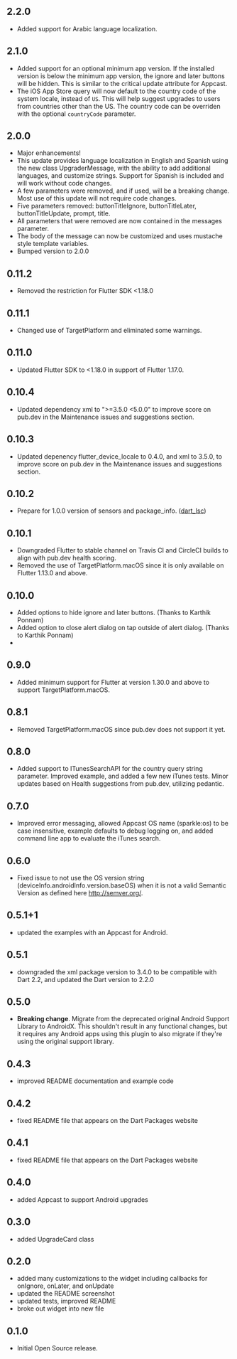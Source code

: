 ## 2.2.0

* Added support for Arabic language localization.

## 2.1.0

* Added support for an optional minimum app version. If the installed version is below the minimum app version,
the ignore and later buttons will be hidden. This is similar to the critical update attribute for Appcast.
* The iOS App Store query will now default to the country code of the system locale,
instead of `US`. This will help suggest upgrades to users from countries other than
the US. The country code can be overriden with the optional `countryCode` parameter.

## 2.0.0

* Major enhancements!
* This update provides language localization in English and Spanish using the new class UpgraderMessage, with the ability to add additional languages, and customize strings. Support for Spanish is included and will work without code changes.
* A few parameters were removed, and if used, will be a breaking change. Most use of this update will not require code changes.
* Five parameters removed: buttonTitleIgnore, buttonTitleLater, buttonTitleUpdate, prompt, title.
* All parameters that were removed are now contained in the messages parameter.
* The body of the message can now be customized and uses mustache style template variables.
* Bumped version to 2.0.0

## 0.11.2

* Removed the restriction for Flutter SDK <1.18.0

## 0.11.1

* Changed use of TargetPlatform and eliminated some warnings.

## 0.11.0

* Updated Flutter SDK to <1.18.0 in support of Flutter 1.17.0.

## 0.10.4

* Updated dependency xml to ">=3.5.0 <5.0.0" to improve score on pub.dev in the 
Maintenance issues and suggestions section.

## 0.10.3

* Updated depenency flutter_device_locale to 0.4.0, and xml to 3.5.0, to improve score on pub.dev in the 
Maintenance issues and suggestions section.

## 0.10.2

* Prepare for 1.0.0 version of sensors and package_info. ([dart_lsc](http://github.com/amirh/dart_lsc))

## 0.10.1

* Downgraded Flutter to stable channel on Travis CI and CircleCI builds to align with pub.dev health scoring.
* Removed the use of TargetPlatform.macOS since it is only available on Flutter 1.13.0 and above.

## 0.10.0

* Added options to hide ignore and later buttons. (Thanks to Karthik Ponnam)
* Added option to close alert dialog on tap outside of alert dialog. (Thanks to Karthik Ponnam)
* 

## 0.9.0

* Added minimum support for Flutter at version 1.30.0 and above to support TargetPlatform.macOS.

## 0.8.1

* Removed TargetPlatform.macOS since pub.dev does not support it yet.

## 0.8.0

* Added support to ITunesSearchAPI for the country query string parameter. Improved example, and added a few new iTunes tests. Minor updates based on Health suggestions from pub.dev, utilizing pedantic.

## 0.7.0

* Improved error messaging, allowed Appcast OS name (sparkle:os) to be case insensitive, example
defaults to debug logging on, and added command line app to evaluate the iTunes search.

## 0.6.0

* Fixed issue to not use the OS version string (deviceInfo.androidInfo.version.baseOS) when it is not a valid Semantic Version as defined here http://semver.org/.

## 0.5.1+1

* updated the examples with an Appcast for Android.

## 0.5.1

* downgraded the xml package version to 3.4.0 to be compatible with Dart 2.2, and updated the Dart version to 2.2.0

## 0.5.0

* **Breaking change**. Migrate from the deprecated original Android Support Library to AndroidX. This shouldn't result in any functional changes, but it requires any Android apps using this plugin to also migrate if they're using the original support library.

## 0.4.3

* improved README documentation and example code

## 0.4.2

* fixed README file that appears on the Dart Packages website

## 0.4.1

* fixed README file that appears on the Dart Packages website

## 0.4.0

* added Appcast to support Android upgrades

## 0.3.0

* added UpgradeCard class

## 0.2.0

* added many customizations to the widget including callbacks for onIgnore, onLater, and onUpdate
* updated the README screenshot
* updated tests, improved README
* broke out widget into new file 

## 0.1.0

* Initial Open Source release.
